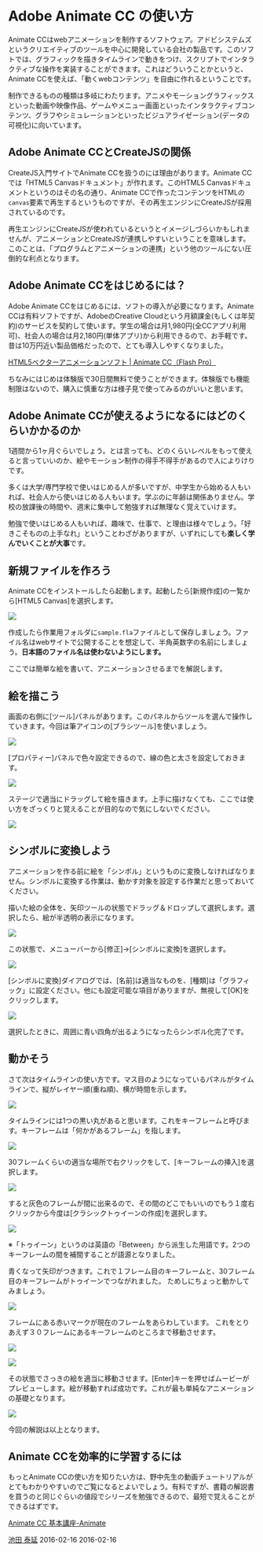 # Adobe Animate CC の使い方

Animate CCはwebアニメーションを制作するソフトウェア。アドビシステムズというクリエイティブのツールを中心に開発している会社の製品です。このソフトでは、グラフィックを描きタイムラインで動きをつけ、スクリプトでインタラクティブな操作を実装することができます。これはどういうことかというと、Animate CCを使えば、「動くwebコンテンツ」を自由に作れるということです。

制作できるものの種類は多岐にわたります。アニメやモーショングラフィックスといった動画や映像作品、ゲームやメニュー画面といったインタラクティブコンテンツ、グラフやシミュレーションといったビジュアライゼーション(データの可視化)に向いています。

## Adobe Animate CCとCreateJSの関係

CreateJS入門サイトでAnimate CCを扱うのには理由があります。Animate CCでは「HTML5 Canvasドキュメント」が作れます。このHTML5 Canvasドキュメントというのはその名の通り、Animate CCで作ったコンテンツをHTMLの`canvas`要素で再生するというものですが、その再生エンジンにCreateJSが採用されているのです。

再生エンジンにCreateJSが使われているというとイメージしづらいかもしれませんが、アニメーションとCreateJSが連携しやすいということを意味します。このことは、「プログラムとアニメーションの連携」という他のツールにない圧倒的な利点となります。

## Adobe Animate CCをはじめるには？

Adobe Animate CCをはじめるには、ソフトの導入が必要になります。Animate CCは有料ソフトですが、AdobeのCreative Cloudという月額課金(もしくは年契約)のサービスを契約して使います。学生の場合は月1,980円(全CCアプリ利用可)、社会人の場合は月2,180円(単体アプリ)から利用できるので、お手軽です。昔は10万円近い製品価格だったので、とても導入しやすくなりました。

[HTML5ベクターアニメーションソフト | Animate CC（Flash Pro）](http://www.adobe.com/jp/products/animate.html)

ちなみにはじめは体験版で30日間無料で使うことができます。体験版でも機能制限はないので、購入に慎重な方は様子見で使ってみるのがいいと思います。


## Adobe Animate CCが使えるようになるにはどのくらいかかるのか

1週間から1ヶ月ぐらいでしょう。とは言っても、どのくらいレベルをもって使えると言っていいのか、絵やモーション制作の得手不得手があるので人によりけりです。

多くは大学/専門学校で使いはじめる人が多いですが、中学生から始める人もいれば、社会人から使いはじめる人もいます。学ぶのに年齢は関係ありません。学校の放課後の時間や、週末に集中して勉強すれば無理なく覚えていけます。

勉強で使いはじめる人もいれば、趣味で、仕事で、と理由は様々でしょう。「好きこそものの上手なれ」ということわざがありますが、いずれにしても**楽しく学んでいくことが大事**です。


## 新規ファイルを作ろう

Animate CCをインストールしたら起動します。起動したら[新規作成]の一覧から[HTML5 Canvas]を選択します。

![](../imgs/adobe_animate_basic/animate_cc_basic_010.png)

作成したら作業用フォルダに`sample.fla`ファイルとして保存しましょう。ファイル名はwebサイトで公開することを想定して、半角英数字の名前にしましょう。**日本語のファイル名は使わないようにします。**

ここでは簡単な絵を書いて、アニメーションさせるまでを解説します。

## 絵を描こう

画面の右側に[ツール]パネルがあります。このパネルからツールを選んで操作していきます。今回は筆アイコンの[ブラシツール]を使いましょう。

![](../imgs/adobe_animate_basic/animate_cc_basic_020.png)

[プロパティー]パネルで色々設定できるので、線の色と太さを設定しておきます。

![](../imgs/adobe_animate_basic/animate_cc_basic_030.png)

ステージで適当にドラッグして絵を描きます。上手に描けなくても、ここでは使い方をざっくりと覚えることが目的なので気にしないでください。

![](../imgs/adobe_animate_basic/animate_cc_basic_040.png)

## シンボルに変換しよう

アニメーションを作る前に絵を「シンボル」というものに変換しなければなりません。シンボルに変換する作業は、動かす対象を設定する作業だと思っておいてください。

描いた絵の全体を、矢印ツールの状態でドラッグ＆ドロップして選択します。選択したら、絵が半透明の表示になります。

![](../imgs/adobe_animate_basic/animate_cc_basic_045.png)

この状態で、メニューバーから[修正]→[シンボルに変換]を選択します。

![](../imgs/adobe_animate_basic/animate_cc_basic_047.png)

[シンボルに変換]ダイアログでは、[名前]は適当なものを、[種類]は「グラフィック」に設定ください。他にも設定可能な項目がありますが、無視して[OK]をクリックします。

![](../imgs/adobe_animate_basic/animate_cc_basic_048.png)

選択したときに、周囲に青い四角が出るようになったらシンボル化完了です。


## 動かそう

さて次はタイムラインの使い方です。マス目のようになっているパネルがタイムラインで、縦がレイヤー順(重ね順)、横が時間を示します。

![](../imgs/adobe_animate_basic/animate_cc_basic_050.png)

タイムラインには1つの黒い丸があると思います。これをキーフレームと呼びます。キーフレームは「何かがあるフレーム」を指します。

![](../imgs/adobe_animate_basic/animate_cc_basic_060.png)

30フレームくらいの適当な場所で右クリックをして、[キーフレームの挿入]を選択します。

![](../imgs/adobe_animate_basic/animate_cc_basic_070.png)

すると灰色のフレームが間に出来るので、その間のどこでもいいのでもう１度右クリックから今度は[クラシックトゥイーンの作成]を選択します。

![](../imgs/adobe_animate_basic/animate_cc_basic_071.png)

※「トゥイーン」というのは英語の「Between」から派生した用語です。2つのキーフレームの間を補間することが語源となりました。

青くなって矢印がつきます。これで１フレーム目のキーフレームと、30フレーム目のキーフレームがトゥイーンでつながれました。 ためしにちょっと動かしてみましょう。

![](../imgs/adobe_animate_basic/animate_cc_basic_075.png)

フレームにある赤いマークが現在のフレームをあらわしています。 これをとりあえず３０フレームにあるキーフレームのところまで移動させます。

![](../imgs/adobe_animate_basic/animate_cc_basic_080.png)

![](../imgs/adobe_animate_basic/animate_cc_basic_085.png)


その状態でさっきの絵を適当に移動させます。[Enter]キーを押せばムービーがプレビューします。絵が移動すれば成功です。これが最も単純なアニメーションの基礎となります。

![](../imgs/adobe_animate_basic/animate_cc_basic_090.gif)

今回の解説は以上となります。

## Animate CCを効率的に学習するには

もっとAnimate CCの使い方を知りたい方は、野中先生の動画チュートリアルがとてもわかりやすいのでご覧になるとよいでしょう。有料ですが、書籍の解説書を買うのと同じぐらいの値段でシリーズを勉強できるので、最短で覚えることができるはずです。

[Animate CC 基本講座-Animate](https://www.lynda.jp/courses/animate-cc-essential-training)

<article-author>[池田 泰延](https://twitter.com/clockmaker)</article-author>
<article-date-published>2016-02-16</article-date-published>
<article-date-modified>2016-02-16</article-date-modified>
